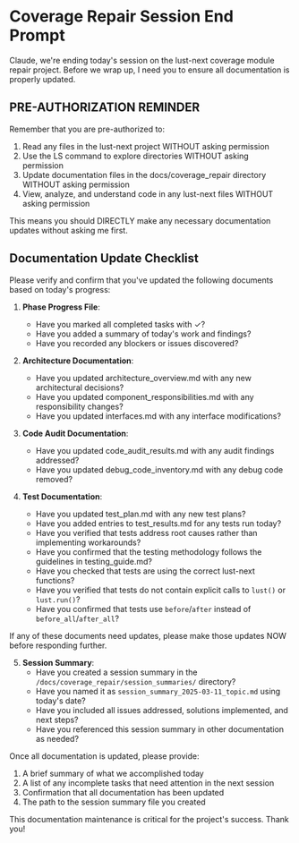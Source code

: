 # Coverage Repair Session End Prompt

Claude, we're ending today's session on the lust-next coverage module repair project. Before we wrap up, I need you to ensure all documentation is properly updated.

## PRE-AUTHORIZATION REMINDER

Remember that you are pre-authorized to:
1. Read any files in the lust-next project WITHOUT asking permission
2. Use the LS command to explore directories WITHOUT asking permission
3. Update documentation files in the docs/coverage_repair directory WITHOUT asking permission
4. View, analyze, and understand code in any lust-next files WITHOUT asking permission

This means you should DIRECTLY make any necessary documentation updates without asking me first.

## Documentation Update Checklist

Please verify and confirm that you've updated the following documents based on today's progress:

1. **Phase Progress File**:
   - Have you marked all completed tasks with ✓?
   - Have you added a summary of today's work and findings?
   - Have you recorded any blockers or issues discovered?

2. **Architecture Documentation**:
   - Have you updated architecture_overview.md with any new architectural decisions?
   - Have you updated component_responsibilities.md with any responsibility changes?
   - Have you updated interfaces.md with any interface modifications?

3. **Code Audit Documentation**:
   - Have you updated code_audit_results.md with any audit findings addressed?
   - Have you updated debug_code_inventory.md with any debug code removed?

4. **Test Documentation**:
   - Have you updated test_plan.md with any new test plans?
   - Have you added entries to test_results.md for any tests run today?
   - Have you verified that tests address root causes rather than implementing workarounds?
   - Have you confirmed that the testing methodology follows the guidelines in testing_guide.md?
   - Have you checked that tests are using the correct lust-next functions?
   - Have you verified that tests do not contain explicit calls to `lust()` or `lust.run()`?
   - Have you confirmed that tests use `before`/`after` instead of `before_all`/`after_all`?

If any of these documents need updates, please make those updates NOW before responding further.

5. **Session Summary**:
   - Have you created a session summary in the `/docs/coverage_repair/session_summaries/` directory?
   - Have you named it as `session_summary_2025-03-11_topic.md` using today's date?
   - Have you included all issues addressed, solutions implemented, and next steps?
   - Have you referenced this session summary in other documentation as needed?

Once all documentation is updated, please provide:

1. A brief summary of what we accomplished today
2. A list of any incomplete tasks that need attention in the next session
3. Confirmation that all documentation has been updated
4. The path to the session summary file you created

This documentation maintenance is critical for the project's success. Thank you!